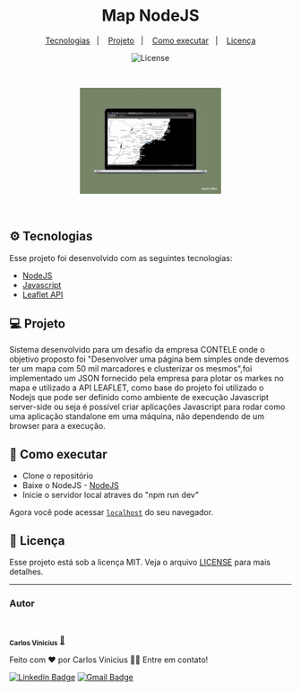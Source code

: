 
<h1 align="center">Map NodeJS</h1>

<p align="center">
  <a href="#-tecnologias">Tecnologias</a>&nbsp;&nbsp;&nbsp;|&nbsp;&nbsp;&nbsp;
  <a href="#-projeto">Projeto</a>&nbsp;&nbsp;&nbsp;|&nbsp;&nbsp;&nbsp;
  <a href="#-como-executar">Como executar</a>&nbsp;&nbsp;&nbsp;|&nbsp;&nbsp;&nbsp;
  <a href="#-licença">Licença</a>
</p> 

<p align="center">
  <img alt="License" src="https://img.shields.io/static/v1?label=license&message=MIT&color=8257E5&labelColor=000000">
</p></br>

<p align="center">
  <img width="50%" alt="mockup" src="img/img1.gif" alt="TRack">
</p></br>

## ⚙ Tecnologias

Esse projeto foi desenvolvido com as seguintes tecnologias:

- [NodeJS](https://nodejs.org/en/)
- [Javascript](https://developer.mozilla.org/pt-BR/docs/Web/JavaScript)
- [Leaflet API](https://leafletjs.com)

## 💻 Projeto

Sistema desenvolvido para um desafio da empresa CONTELE onde o objetivo proposto foi "Desenvolver uma página bem simples onde devemos ter um mapa com 50 mil marcadores e clusterizar os mesmos",foi implementado um JSON fornecido pela empresa para plotar os markes no mapa e utilizado a API LEAFLET, como base do projeto foi utilizado o Nodejs que pode ser definido como ambiente de execução Javascript server-side ou seja é possível criar aplicações Javascript para rodar como uma aplicação standalone em uma máquina, não dependendo de um browser para a execução.


## 🚀 Como executar

- Clone o repositório
- Baixe o NodeJS - [NodeJS](https://nodejs.org/en/)
- Inicie o servidor local atraves do "npm run dev"

Agora você pode acessar [`localhost`](http://localhost:3000) do seu navegador.

## 📄 Licença

Esse projeto está sob a licença MIT. Veja o arquivo [LICENSE](LICENSE.md) para mais detalhes.

---

### Autor


 <img style="border-radius: 50%" src="https://github.com/account" width="100px" alt=""/>

 <sub><b>Carlos Vinicius</b></sub></a> <a href="">🚀</a>
<br />

Feito com ❤️ por Carlos Vinicius 👋🏽 Entre em contato!

[![Linkedin Badge](https://img.shields.io/badge/-Carlos-blue?style=flat-square&logo=Linkedin&logoColor=white&link=https://https://www.linkedin.com/in/carlos-vinicius-95745a1a4)](https://www.linkedin.com/in/carlos-vinicius-95745a1a4) 
[![Gmail Badge](https://img.shields.io/badge/-carlosvinicius.index@gmail.com-c14438?style=flat-square&logo=Gmail&logoColor=white&link=mailto:carlosvinicius.index@gmail.com)](mailto:carlosvinicius.index@gmail.com)

